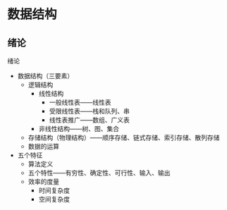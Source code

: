 # 数据结构

## 绪论

绪论
- 数据结构（三要素）
    - 逻辑结构
        - 线性结构
            - 一般线性表——线性表
            - 受限线性表——栈和队列、串
            - 线性表推广——数组、广义表
        - 非线性结构——树、图、集合
    - 存储结构（物理结构）——顺序存储、链式存储、索引存储、散列存储
    - 数据的运算
- 五个特征
    - 算法定义
    - 五个特性——有穷性、确定性、可行性、输入、输出
    - 效率的度量
        - 时间复杂度
        - 空间复杂度